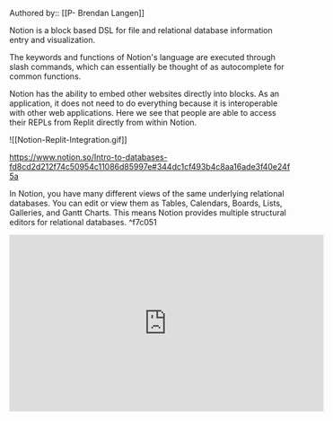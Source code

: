 Authored by:: [[P- Brendan Langen]]

Notion is a block based DSL for file and relational database information entry and visualization.

The keywords and functions of Notion's language are executed through slash commands, which can essentially be thought of as autocomplete for common functions.

Notion has the ability to embed other websites directly into blocks. As an application, it does not need to do everything because it is interoperable with other web applications. Here we see that people are able to access their REPLs from Replit directly from within Notion.

![[Notion-Replit-Integration.gif]]

https://www.notion.so/Intro-to-databases-fd8cd2d212f74c50954c11086d85997e#344dc1cf493b4c8aa16ade3f40e24f5a

In Notion, you have many different views of the same underlying relational databases. You can edit or view them as Tables, Calendars, Boards, Lists, Galleries, and Gantt Charts. This means Notion provides multiple structural editors for relational databases. ^f7c051

<iframe width="560" height="315" src="https://www.youtube.com/embed/-vLeXjO3aKU" title="YouTube video player" frameborder="0" allow="accelerometer; autoplay; clipboard-write; encrypted-media; gyroscope; picture-in-picture" allowfullscreen></iframe>

